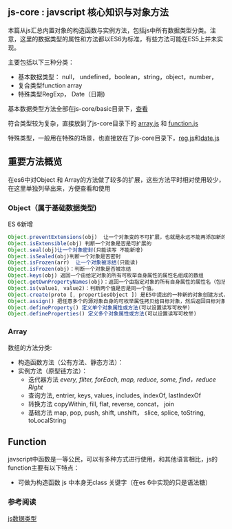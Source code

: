 
## js-core : javscript 核心知识与对象方法
本篇从js汇总内置对象的构造函数与实例方法，包括js中所有数据类型分类。注意，这里的数据类型的属性和方法都以ES6为标准，有些方法可能在ES5上并未实现。

主要包括以下三种分类：
+ 基本数据类型： null， undefined，boolean，string，object，number，
+ 复合类型function array
+ 特殊类型RegExp， Date（日期)

基本数据类型方法全部在js-core/basic目录下，[查看]()

符合类型较为复杂，直接放到了js-core目录下的 [array.js]() 和 [function.js]()

特殊类型，一般用在特殊的场景，也直接放在了js-core目录下，[reg.js]()和[date.js]()


## 重要方法概览
在es6中对Object 和 Array的方法做了较多的扩展，这些方法平时相对使用较少，在这里单独列举出来，方便查看和使用

### Object（属于基础数据类型)


ES 6新增
```js
Object.preventExtensions(obj)  让一个对象变的不可扩展，也就是永远不能再添加新的属性。
Object.isExtensible(obj) 判断一个对象是否是可扩展的
Object.seal(obj)让一个对象密封(只能读写 不能新增)
Object.isSealed(obj)判断一个对象是否密封
Object.isFrozen(arr)  让一个对象被冻结(只能读)
Object.isFrozen(obj)：判断一个对象是否被冻结
Object.keys(obj) 返回一个由给定对象的所有可枚举自身属性的属性名组成的数组
Object.getOwnPropertyNames(obj)：返回一个由指定对象的所有自身属性的属性名（包括不可枚举属性）组成的数组
Object.is(value1, value2)：判断两个值是否是同一个值。
Object.create(proto [, propertiesObject ]) 是E5中提出的一种新的对象创建方式，第一个参数是要继承的原型，如果不是一个子函数，可以传一个null，第二个参数是对象的属性描述符，这个参数是可选的。
Object.assign() 把任意多个的源对象自身的可枚举属性拷贝给目标对象，然后返回目标对象。
Object.defineProperty() 定义单个对象属性或方法(可以设置读写可枚举)
Object.defineProperties() 定义多个对象属性或方法(可以设置读写可枚举)
```



### Array
数组的方法分类:
+ 构造函数方法（公有方法、静态方法）：
+ 实例方法（原型链方法）：
  - 迭代器方法 *every, fliter, forEach, map, reduce, some, find，reduce​Right*
  - 查询方法, entrier, keys, values, includes, indexOf, lastIndexOf
  - 转换方法 copyWithin, fill, flat, reverse, concat， join
  - 基础方法 map, pop, push, shift, unshift， slice, splice, toString, toLocalString

## Function
javscript中函数是一等公民，可以有多种方式进行使用，和其他语言相比，js的function主要有以下特点：
+ 可做为构造函数
js 中本身无class 关键字（在es 6中实现的只是语法糖）


### 参考阅读
[js数据类型](https://juejin.im/post/5b2b0a6051882574de4f3d96 )


